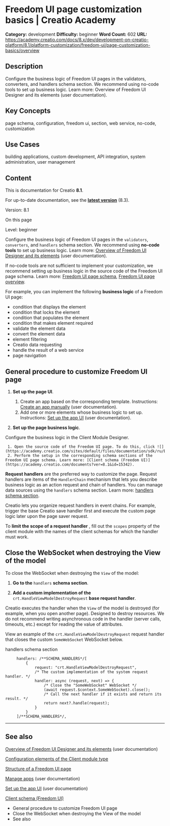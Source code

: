 # Freedom UI page customization basics | Creatio Academy

**Category:** development **Difficulty:** beginner **Word Count:** 602 **URL:**
https://academy.creatio.com/docs/8.x/dev/development-on-creatio-platform/8.1/platform-customization/freedom-ui/page-customization-basics/overview

## Description

Configure the business logic of Freedom UI pages in the validators, converters,
and handlers schema section. We recommend using no-code tools to set up business
logic. Learn more: Overview of Freedom UI Designer and its elements (user
documentation).

## Key Concepts

page schema, configuration, freedom ui, section, web service, no-code,
customization

## Use Cases

building applications, custom development, API integration, system
administration, user management

## Content

This is documentation for Creatio **8.1**.

For up-to-date documentation, see the
**[latest version](/docs/8.x/dev/development-on-creatio-platform/platform-customization/freedom-ui/page-customization-basics/overview)**
(8.3).

Version: 8.1

On this page

Level: beginner

Configure the business logic of Freedom UI pages in the `validators`,
`converters`, and `handlers` schema section. We recommend using **no-code
tools** to set up business logic. Learn more:
[Overview of Freedom UI Designer and its elements](https://academy.creatio.com/documents?ver=8.1&id=2376)
(user documentation).

If no-code tools are not sufficient to implement your customization, we
recommend setting up business logic in the source code of the Freedom UI page
schema. Learn more:
[Freedom UI page schema](https://academy.creatio.com/documents?ver=8.1&id=15106&anchor=title-2123-10),
[Freedom UI page overview](https://academy.creatio.com/documents?ver=8.1&id=15346).

For example, you can implement the following **business logic** of a Freedom UI
page:

- condition that displays the element
- condition that locks the element
- condition that populates the element
- condition that makes element required
- validate the element data
- convert the element data
- element filtering
- Creatio data requesting
- handle the result of a web service
- page navigation

## General procedure to customize Freedom UI page​

1. **Set up the page UI**.
   1. Create an app based on the corresponding template. Instructions:
      [Create an app manually](https://academy.creatio.com/documents?ver=8.1&id=2377&anchor=title-2232-6)
      (user documentation).
   2. Add one or more elements whose business logic to set up. Instructions:
      [Set up the app UI](https://academy.creatio.com/documents?ver=8.1&id=2379)
      (user documentation).

2. **Set up the page business logic**.

Configure the business logic in the Client Module Designer.

     1. Open the source code of the Freedom UI page. To do this, click ![](https://academy.creatio.com/sites/default/files/documentation/sdk/ru/BPMonlineWebSDK/Screenshots/ClientModule/8.0/scr_SourceCode_button.png).
     2. Perform the setup in the corresponding schema sections of the Freedom UI page schema. Learn more: [Client schema (Freedom UI)](https://academy.creatio.com/documents?ver=8.1&id=15342).

**Request handlers** are the preferred way to customize the page. Request
handlers are items of the `HandlerChain` mechanism that lets you describe
business logic as an action request and chain of handlers. You can manage data
sources using the `handlers` schema section. Learn more:
[handlers schema section](https://academy.creatio.com/documents?ver=8.1&id=15368).

Creatio lets you organize request handlers in event chains. For example, trigger
the base Creatio save handler first and execute the custom page logic later upon
the page saver request.

To **limit the scope of a request handler** , fill out the `scopes` property of
the client module with the names of the client schemas for which the handler
must work.

## Close the WebSocket when destroying the View of the model​

To close the WebSocket when destroying the `View` of the model:

1. **Go to the** `handlers` **schema section**.

2. **Add a custom implementation of the** `crt.HandleViewModelDestroyRequest`
   **base request handler**.

Creatio executes the handler when the `View` of the model is destroyed (for
example, when you open another page). Designed to destroy resources. We do not
recommend writing asynchronous code in the handler (server calls, timeouts,
etc.) except for reading the value of attributes.

View an example of the `crt.HandleViewModelDestroyRequest` request handler that
closes the custom `SomeWebSocket` WebSocket below.

handlers schema section

         handlers: /**SCHEMA_HANDLERS*/[
             {
                 request: "crt.HandleViewModelDestroyRequest",
                 /* The custom implementation of the system request handler. */
                 handler: async (request, next) => {
                     /* Close the "SomeWebSocket" WebSocket */
                     (await request.$context.SomeWebSocket).close();
                     /* Call the next handler if it exists and return its result. */
                     return next?.handle(request);
                 }
             }
         ]/**SCHEMA_HANDLERS*/,


---

## See also​

[Overview of Freedom UI Designer and its elements](https://academy.creatio.com/documents?ver=8.1&id=2376)
(user documentation)

[Configuration elements of the Client module type](https://academy.creatio.com/documents?ver=8.1&id=15106)

[Structure of a Freedom UI page](https://academy.creatio.com/documents?ver=8.1&id=15346)

[Manage apps](https://academy.creatio.com/documents?ver=8.1&id=2377) (user
documentation)

[Set up the app UI](https://academy.creatio.com/documents?ver=8.1&id=2379) (user
documentation)

[Client schema (Freedom UI)](https://academy.creatio.com/documents?ver=8.1&id=15342)

- General procedure to customize Freedom UI page
- Close the WebSocket when destroying the View of the model
- See also
